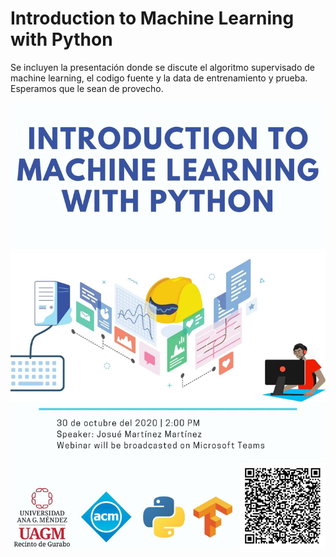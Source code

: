 # Introduction to Machine Learning with Python


Se incluyen la presentación donde se discute el algoritmo supervisado de machine learning, el codigo fuente y la data de entrenamiento y prueba. Esperamos que le sean de provecho.

![Flyer](Webinar%20Flyer%20Introduction%20to%20Machine%20Learning%20with%20Python.jpg)
